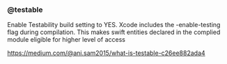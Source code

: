 ### @testable

Enable Testability build setting to YES. Xcode includes the -enable-testing flag during compilation. This makes swift entities declared in the complied module eligible for higher level of access

<https://medium.com/@ani.sam2015/what-is-testable-c26ee882ada4>

### 

